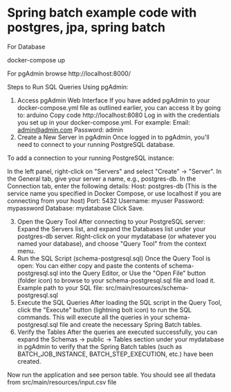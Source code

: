 # Spring batch example code with postgres, jpa, spring batch


For Database 

docker-compose up

For pgAdmin browse
http://localhost:8000/

Steps to Run SQL Queries Using pgAdmin:

1. Access pgAdmin Web Interface
   If you have added pgAdmin to your docker-compose.yml file as outlined earlier, you can access it by going to:
   arduino
   Copy code
   http://localhost:8080
   Log in with the credentials you set up in your docker-compose.yml. For example:
   Email: admin@admin.com
   Password: admin
2. Create a New Server in pgAdmin
   Once logged in to pgAdmin, you'll need to connect to your running PostgreSQL database.

To add a connection to your running PostgreSQL instance:

In the left panel, right-click on "Servers" and select "Create" → "Server".
In the General tab, give your server a name, e.g., postgres-db.
In the Connection tab, enter the following details:
Host: postgres-db (This is the service name you specified in Docker Compose, or use localhost if you are connecting from your host)
Port: 5432
Username: myuser
Password: mypassword
Database: mydatabase
Click Save.

3. Open the Query Tool
   After connecting to your PostgreSQL server:
   Expand the Servers list, and expand the Databases list under your postgres-db server.
   Right-click on your mydatabase (or whatever you named your database), and choose "Query Tool" from the context menu.
4. Run the SQL Script (schema-postgresql.sql)
   Once the Query Tool is open:
   You can either copy and paste the contents of schema-postgresql.sql into the Query Editor, or
   Use the "Open File" button (folder icon) to browse to your schema-postgresql.sql file and load it.
   Example path to your SQL file:
   src/main/resources/schema-postgresql.sql
5. Execute the SQL Queries
   After loading the SQL script in the Query Tool, click the "Execute" button (lightning bolt icon) to run the SQL commands.
   This will execute all the queries in your schema-postgresql.sql file and create the necessary Spring Batch tables.
6. Verify the Tables
   After the queries are executed successfully, you can expand the Schemas → public → Tables section under your mydatabase in pgAdmin to verify that the Spring Batch tables (such as BATCH_JOB_INSTANCE, BATCH_STEP_EXECUTION, etc.) have been created.


Now run the application and see person table. You should see all thedata from src/main/resources/input.csv file 